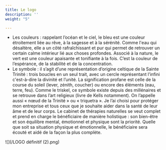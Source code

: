 ```yaml
---
title: Le logo
description: ''
weight: "5"

---
```

* Les couleurs : rappelant l’océan et le ciel, le bleu est une couleur étroitement liée au rêve, à la sagesse et à la sérénité. Comme l'eau qui désaltère, elle a un côté rafraîchissant et pur qui permet de retrouver un certain calme intérieur lié aux choses profondes. Associé à la nature, le vert est une couleur apaisante et tonifiante à la fois. C’est la couleur de l’espérance, de la stabilité et de la concentration.
* Le symbole : il s’agit d’une représentation d’origine celtique de la Sainte Trinité : trois boucles en un seul trait, avec un cercle représentant l’infini c'est-à-dire la divinité et l’unité. La signification profane est celle de la course du soleil (lever, zénith, coucher) ou encore des éléments (eau, terre, feu). Comme le triskel, ce symbole existe depuis des millénaires et se retrouve dans l’art religieux (livre de Kells notamment). On l’appelle aussi « nœud de la Trinité » ou « triquetra ».  Je l’ai choisi pour protéger mon entreprise et tous ceux que je souhaite aider dans la santé de leur âme et de leur corps. Le cabinet de thérapies naturelles se veut complet et prend en charge le bénéficiaire de manière holistique : son bien-être et son équilibre mental, émotionnel et physique sont la priorité. Quelle que soit sa situation physique et émotionnelle, le bénéficiaire sera écouté et aidé de la façon la plus complète.

![](/LOGO définitif (2).png)
